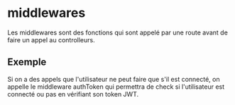 # middlewares
Les middlewares sont des fonctions qui sont appelé par une route avant de faire un appel au controlleurs.

## Exemple
Si on a des appels que l'utilisateur ne peut faire que s'il est connecté, on appelle le middleware authToken qui permettra de check si l'utilisateur est connecté ou pas en vérifiant son token JWT.